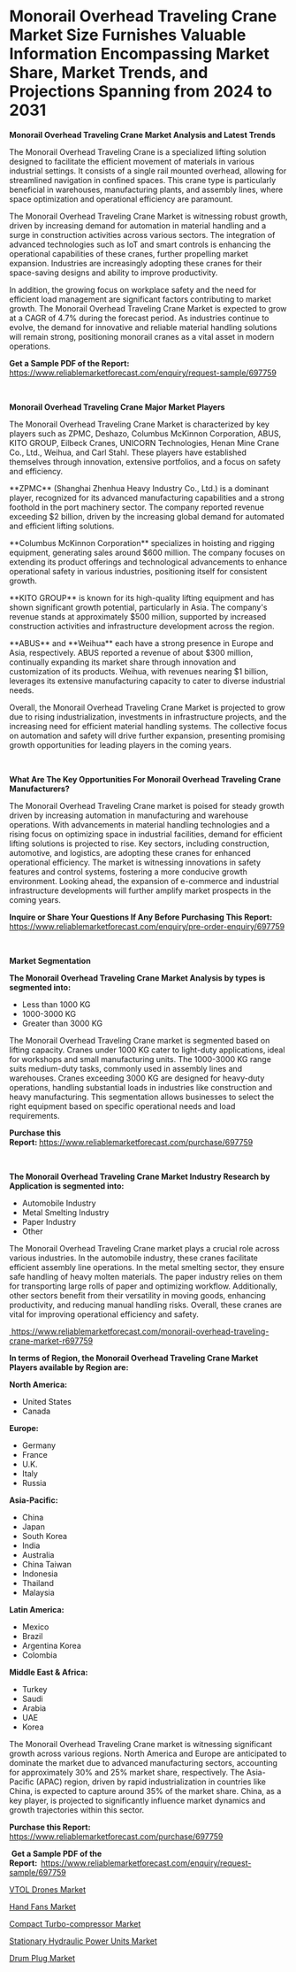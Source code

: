 <p><h1>Monorail Overhead Traveling Crane Market Size Furnishes Valuable Information Encompassing Market Share, Market Trends, and Projections Spanning from 2024 to 2031</h1></p><p><strong>Monorail Overhead Traveling Crane Market Analysis and Latest Trends</strong></p>
<p><p>The Monorail Overhead Traveling Crane is a specialized lifting solution designed to facilitate the efficient movement of materials in various industrial settings. It consists of a single rail mounted overhead, allowing for streamlined navigation in confined spaces. This crane type is particularly beneficial in warehouses, manufacturing plants, and assembly lines, where space optimization and operational efficiency are paramount.</p><p>The Monorail Overhead Traveling Crane Market is witnessing robust growth, driven by increasing demand for automation in material handling and a surge in construction activities across various sectors. The integration of advanced technologies such as IoT and smart controls is enhancing the operational capabilities of these cranes, further propelling market expansion. Industries are increasingly adopting these cranes for their space-saving designs and ability to improve productivity.</p><p>In addition, the growing focus on workplace safety and the need for efficient load management are significant factors contributing to market growth. The Monorail Overhead Traveling Crane Market is expected to grow at a CAGR of 4.7% during the forecast period. As industries continue to evolve, the demand for innovative and reliable material handling solutions will remain strong, positioning monorail cranes as a vital asset in modern operations.</p></p>
<p><strong>Get a Sample PDF of the Report:&nbsp;</strong> <a href="https://www.reliablemarketforecast.com/enquiry/request-sample/697759?utm_campaign=1130&utm_medium=2&utm_source=Github&utm_content=ia&utm_term=29092024&utm_id=monorail-overhead-traveling-crane">https://www.reliablemarketforecast.com/enquiry/request-sample/697759</a></p>
<p>&nbsp;</p>
<p><strong>Monorail Overhead Traveling Crane Major Market Players</strong></p>
<p><p>The Monorail Overhead Traveling Crane Market is characterized by key players such as ZPMC, Deshazo, Columbus McKinnon Corporation, ABUS, KITO GROUP, Eilbeck Cranes, UNICORN Technologies, Henan Mine Crane Co., Ltd., Weihua, and Carl Stahl. These players have established themselves through innovation, extensive portfolios, and a focus on safety and efficiency.</p><p>**ZPMC** (Shanghai Zhenhua Heavy Industry Co., Ltd.) is a dominant player, recognized for its advanced manufacturing capabilities and a strong foothold in the port machinery sector. The company reported revenue exceeding $2 billion, driven by the increasing global demand for automated and efficient lifting solutions.</p><p>**Columbus McKinnon Corporation** specializes in hoisting and rigging equipment, generating sales around $600 million. The company focuses on extending its product offerings and technological advancements to enhance operational safety in various industries, positioning itself for consistent growth.</p><p>**KITO GROUP** is known for its high-quality lifting equipment and has shown significant growth potential, particularly in Asia. The company's revenue stands at approximately $500 million, supported by increased construction activities and infrastructure development across the region.</p><p>**ABUS** and **Weihua** each have a strong presence in Europe and Asia, respectively. ABUS reported a revenue of about $300 million, continually expanding its market share through innovation and customization of its products. Weihua, with revenues nearing $1 billion, leverages its extensive manufacturing capacity to cater to diverse industrial needs.</p><p>Overall, the Monorail Overhead Traveling Crane Market is projected to grow due to rising industrialization, investments in infrastructure projects, and the increasing need for efficient material handling systems. The collective focus on automation and safety will drive further expansion, presenting promising growth opportunities for leading players in the coming years.</p></p>
<p>&nbsp;</p>
<p><strong>What Are The Key Opportunities For Monorail Overhead Traveling Crane Manufacturers?</strong></p>
<p><p>The Monorail Overhead Traveling Crane market is poised for steady growth driven by increasing automation in manufacturing and warehouse operations. With advancements in material handling technologies and a rising focus on optimizing space in industrial facilities, demand for efficient lifting solutions is projected to rise. Key sectors, including construction, automotive, and logistics, are adopting these cranes for enhanced operational efficiency. The market is witnessing innovations in safety features and control systems, fostering a more conducive growth environment. Looking ahead, the expansion of e-commerce and industrial infrastructure developments will further amplify market prospects in the coming years.</p></p>
<p><strong>Inquire or Share Your Questions If Any Before Purchasing This Report:</strong> <a href="https://www.reliablemarketforecast.com/enquiry/pre-order-enquiry/697759?utm_campaign=1130&utm_medium=2&utm_source=Github&utm_content=ia&utm_term=29092024&utm_id=monorail-overhead-traveling-crane">https://www.reliablemarketforecast.com/enquiry/pre-order-enquiry/697759</a></p>
<p>&nbsp;</p>
<p><strong>Market Segmentation</strong></p>
<p><strong>The Monorail Overhead Traveling Crane Market Analysis by types is segmented into:</strong></p>
<p><ul><li>Less than 1000 KG</li><li>1000-3000 KG</li><li>Greater than 3000 KG</li></ul></p>
<p><p>The Monorail Overhead Traveling Crane market is segmented based on lifting capacity. Cranes under 1000 KG cater to light-duty applications, ideal for workshops and small manufacturing units. The 1000-3000 KG range suits medium-duty tasks, commonly used in assembly lines and warehouses. Cranes exceeding 3000 KG are designed for heavy-duty operations, handling substantial loads in industries like construction and heavy manufacturing. This segmentation allows businesses to select the right equipment based on specific operational needs and load requirements.</p></p>
<p><strong>Purchase this Report:&nbsp;</strong><a href="https://www.reliablemarketforecast.com/purchase/697759?utm_campaign=1130&utm_medium=2&utm_source=Github&utm_content=ia&utm_term=29092024&utm_id=monorail-overhead-traveling-crane">https://www.reliablemarketforecast.com/purchase/697759</a></p>
<p>&nbsp;</p>
<p><strong>The Monorail Overhead Traveling Crane Market Industry Research by Application is segmented into:</strong></p>
<p><ul><li>Automobile Industry</li><li>Metal Smelting Industry</li><li>Paper Industry</li><li>Other</li></ul></p>
<p><p>The Monorail Overhead Traveling Crane market plays a crucial role across various industries. In the automobile industry, these cranes facilitate efficient assembly line operations. In the metal smelting sector, they ensure safe handling of heavy molten materials. The paper industry relies on them for transporting large rolls of paper and optimizing workflow. Additionally, other sectors benefit from their versatility in moving goods, enhancing productivity, and reducing manual handling risks. Overall, these cranes are vital for improving operational efficiency and safety.</p></p>
<p><a href="https://www.reliablemarketforecast.com/monorail-overhead-traveling-crane-market-r697759?utm_campaign=1130&utm_medium=2&utm_source=Github&utm_content=ia&utm_term=29092024&utm_id=monorail-overhead-traveling-crane">&nbsp;https://www.reliablemarketforecast.com/monorail-overhead-traveling-crane-market-r697759</a></p>
<p><strong>In terms of Region, the Monorail Overhead Traveling Crane Market Players available by Region are:</strong></p>
<p>
    <p> <strong> North America: </strong>
        <ul>
            <li>United States</li>
            <li>Canada</li>
        </ul>
        </p> 
    <p> <strong> Europe: </strong>
        <ul>
            <li>Germany</li>
            <li>France</li>
            <li>U.K.</li>
            <li>Italy</li>
            <li>Russia</li>
        </ul>
        </p> 
    <p> <strong> Asia-Pacific: </strong>
        <ul>
            <li>China</li>
            <li>Japan</li>
            <li>South Korea</li>
            <li>India</li>
            <li>Australia</li>
            <li>China Taiwan</li>
            <li>Indonesia</li>
            <li>Thailand</li>
            <li>Malaysia</li>
        </ul>
        </p> 
    <p> <strong> Latin America: </strong>
        <ul>
            <li>Mexico</li>
            <li>Brazil</li>
            <li>Argentina Korea</li>
            <li>Colombia</li>
        </ul>
        </p> 
    <p> <strong> Middle East & Africa: </strong>
        <ul>
            <li>Turkey</li>
            <li>Saudi</li>
            <li>Arabia</li>
            <li>UAE</li>
            <li>Korea</li>
        </ul>
    </p>
    </p>
<p><p>The Monorail Overhead Traveling Crane market is witnessing significant growth across various regions. North America and Europe are anticipated to dominate the market due to advanced manufacturing sectors, accounting for approximately 30% and 25% market share, respectively. The Asia-Pacific (APAC) region, driven by rapid industrialization in countries like China, is expected to capture around 35% of the market share. China, as a key player, is projected to significantly influence market dynamics and growth trajectories within this sector.</p></p>
<p><strong>Purchase this Report: </strong><a href="https://www.reliablemarketforecast.com/purchase/697759?utm_campaign=1130&utm_medium=2&utm_source=Github&utm_content=ia&utm_term=29092024&utm_id=monorail-overhead-traveling-crane">https://www.reliablemarketforecast.com/purchase/697759</a></p>
<p>&nbsp;<strong>Get a Sample PDF of the Report:&nbsp;&nbsp;</strong><a href="https://www.reliablemarketforecast.com/enquiry/request-sample/697759?utm_campaign=1130&utm_medium=2&utm_source=Github&utm_content=ia&utm_term=29092024&utm_id=monorail-overhead-traveling-crane">https://www.reliablemarketforecast.com/enquiry/request-sample/697759</a></p>
<p><strong></strong></p>
<p><p><a href="https://issuu.com/reportprime-2/docs/vtol-drones-market-size-2030.pptx_b58ace5ca662a0?utm_campaign=1130&utm_medium=2&utm_source=Github&utm_content=ia&utm_term=29092024&utm_id=monorail-overhead-traveling-crane">VTOL Drones Market</a></p><p><a href="https://www.linkedin.com/pulse/hand-fans-market-global-regional-analysis-focus-region-remaf?utm_campaign=1130&utm_medium=2&utm_source=Github&utm_content=ia&utm_term=29092024&utm_id=monorail-overhead-traveling-crane">Hand Fans Market</a></p><p><a href="https://github.com/haydee0czminge/Market-Research-Report-List-1/blob/main/compact-turbo-compressor-market.md?utm_campaign=1130&utm_medium=2&utm_source=Github&utm_content=ia&utm_term=29092024&utm_id=monorail-overhead-traveling-crane">Compact Turbo-compressor Market</a></p><p><a href="https://github.com/RickHolmes3/Market-Research-Report-List-6/blob/main/stationary-hydraulic-power-units-market.md?utm_campaign=1130&utm_medium=2&utm_source=Github&utm_content=ia&utm_term=29092024&utm_id=monorail-overhead-traveling-crane">Stationary Hydraulic Power Units Market</a></p><p><a href="https://www.linkedin.com/pulse/drum-plug-market-trends-growth-outlook-2024-2031-market-critics-ashec?utm_campaign=1130&utm_medium=2&utm_source=Github&utm_content=ia&utm_term=29092024&utm_id=monorail-overhead-traveling-crane">Drum Plug Market</a></p></p>